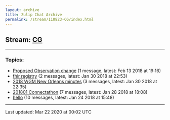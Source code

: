 ```yaml
---
layout: archive
title: Zulip Chat Archive
permalink: /stream/110823-CG/index.html
---
```


## Stream: [CG](https://hl7webmaster.github.io/zulip-hl7-org/stream/110823-CG/index.html)
---

### Topics:

* [Proposed Observation change](topic/Proposed.20Observation.20change.html) (1 message, latest: Feb 13 2018 at 19:16)
* [fhir registry](topic/fhir.20registry.html) (2 messages, latest: Jan 30 2018 at 22:53)
* [2018 WGM New Orleans minutes](topic/2018.20WGM.20New.20Orleans.20minutes.html) (3 messages, latest: Jan 30 2018 at 22:35)
* [201801 Connectathon](topic/201801.20Connectathon.html) (7 messages, latest: Jan 28 2018 at 18:08)
* [hello](topic/hello.html) (10 messages, latest: Jan 24 2018 at 15:48)

<hr><p>Last updated: Mar 22 2020 at 00:02 UTC</p>